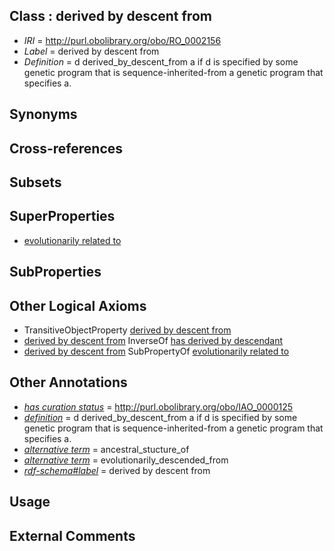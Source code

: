 
## Class : derived by descent from

 * *IRI* = http://purl.obolibrary.org/obo/RO_0002156
 * *Label* = derived by descent from
 * *Definition* = d derived_by_descent_from a if d is specified by some genetic program that is sequence-inherited-from a genetic program that specifies a.

## Synonyms


## Cross-references


## Subsets


## SuperProperties

 * [evolutionarily related to](../../RO/20/RO_0002320.md)

## SubProperties


## Other Logical Axioms

 * TransitiveObjectProperty [derived by descent from](../../RO/56/RO_0002156.md)
 * [derived by descent from](../../RO/56/RO_0002156.md) InverseOf [has derived by descendant](../../RO/57/RO_0002157.md)
 * [derived by descent from](../../RO/56/RO_0002156.md) SubPropertyOf [evolutionarily related to](../../RO/20/RO_0002320.md)

## Other Annotations

 * *[has curation status](../../IAO/14/IAO_0000114.md)* = http://purl.obolibrary.org/obo/IAO_0000125
 * *[definition](../../IAO/15/IAO_0000115.md)* = d derived_by_descent_from a if d is specified by some genetic program that is sequence-inherited-from a genetic program that specifies a.
 * *[alternative term](../../IAO/18/IAO_0000118.md)* = ancestral_stucture_of
 * *[alternative term](../../IAO/18/IAO_0000118.md)* = evolutionarily_descended_from
 * *[rdf-schema#label](../../el/rdf-schema#label.md)* = derived by descent from

## Usage


## External Comments

